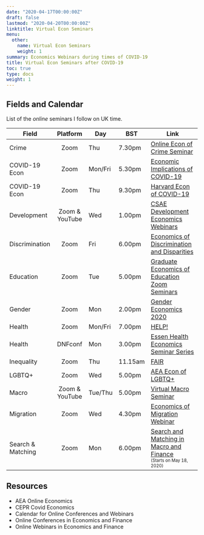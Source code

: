 ```yaml
---
date: "2020-04-17T00:00:00Z"
draft: false
lastmod: "2020-04-20T00:00:00Z"
linktitle: Virtual Econ Seminars
menu:
  other:
    name: Virtual Econ Seminars
    weight: 1
summary: Economics Webinars during times of COVID-19
title: Virtual Econ Seminars after COVID-19
toc: true
type: docs
weight: 1
---
```


## Fields and Calendar

List of the *online* seminars I follow on UK time.

| **Field** |     **Platform**   |  **Day** |   **BST**   |  **Link**   |
|-------------------|:---------------:|--------------------------|-------|-------------------------------------------------------|
| Crime             |       Zoom      |  Thu               |  7.30pm |  [Online Econ of Crime Seminar](http://jenniferdoleac.com/online-economics-of-crime-seminar/)                            |
| COVID-19 Econ     |       Zoom      |  Mon/Fri                 |  5.30pm |  [Economic Implications of COVID-19](https://bcf.princeton.edu/event-directory/covid19/)                    |
| COVID-19 Econ     |       Zoom      |  Thu                 |  9.30pm |  [Harvard Econ of COVID-19](https://economics.harvard.edu/seminar-economics-covid-19)                    |
| Development       |  Zoom & YouTube |  Wed              |  1.00pm |  [CSAE Development Economics Webinars](https://talks.ox.ac.uk/user/lists/id/a92d4197-9cd5-41d7-863e-ff755cfac113/) [<i class="fab fa-youtube"></i>](https://www.youtube.com/user/CSAEOxford/videos)    |
| Discrimination    |       Zoom      |  Fri                 |  6.00pm |  [Economics of Discrimination and Disparities](http://jenniferdoleac.com/wp-content/uploads/2020/04/DiscriminationSeminar_Apr2020.pdf)          |
| Education         |       Zoom      |  Tue                |  5.00pm |  [Graduate Economics of Education Zoom Seminars](https://sites.google.com/view/cmichaudleclerc/geez-seminars)        |
| Gender            |       Zoom      |  Mon                 |  2.00pm |  [Gender Economics 2020](https://drive.google.com/file/d/1d8bT2V-QVsx5bz_r8uJGefM7xe5Qf9zs/view)                                |
| Health            |       Zoom      |  Mon/Fri         |  7.00pm |  [HELP!](https://sites.google.com/umn.edu/econhelp-workinggroup/home)                                                |
| Health            |      DNFconf    |  Mon                 |  3.00pm |  [Essen Health Economics Seminar Series](https://www.goek.wiwi.uni-due.de/en/research/mondays-seminar/summer-2020/)                |
Inequality | Zoom | Thu | 11.15am | [FAIR](https://www.nhh.no/en/research-centres/fair/activities/fair-seminars/)
LGBTQ+ | Zoom | Wed | 5.00pm | [AEA Econ of LGBTQ+](https://www.aeaweb.org/about-aea/committees/aealgbtq/virtual-seminars)
| Macro             |  Zoom & YouTube |  Tue/Thu      |  5.00pm |  [Virtual Macro Seminar](https://sites.google.com/view/virtualmacro/)  [<i class="fab fa-youtube"></i>](https://www.youtube.com/channel/UCo_KoJ89CTJPLA6LguTbhwA)                  |
| Migration         |       Zoom      |  Wed              |  4.30pm |  [Economics of Migration Webinar](https://cerdi.uca.fr/webinar-series-on-the-economics-of-migration/webinar-series-on-the-economics-of-migration-203331.kjsp#/admin)                       |
| Search & Matching |       Zoom      |  Mon                 |  6.00pm |  [Search and Matching in Macro and Finance](https://sammf.com/) <br> <span style="font-size:.7em;">(Starts on May 18, 2020) </span> |

## Resources
- AEA Online Economics [<i class="far fa-share-square"></i>](https://www.aeaweb.org/resources/online-seminars)
- CEPR Covid Economics [<i class="far fa-share-square"></i>](https://cepr.org/content/covid-19) 
- Calendar for Online Conferences and Webinars [<i class="far fa-share-square"></i>](https://virtual-econ.info/)
- Online Conferences in Economics and Finance [<i class="far fa-share-square"></i>](https://sites.google.com/site/mcardosolopes/online-conferences-covid19)
- Online Webinars in Economics and Finance [<i class="far fa-share-square"></i>](https://sites.google.com/site/mcardosolopes/econwebinarscovid19) 
